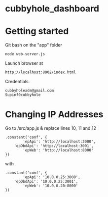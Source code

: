 cubbyhole_dashboard
===================

# Getting started

Git bash on the "app" folder

	node web-server.js

Launch browser at 
	
	http://localhost:8002/index.html

Credentials:

	cubbyholeadm@gmail.com
	Supinf0cubbyhole

# Changing IP Addresses

Go to /src/app.js & replace lines 10, 11 and 12

	.constant('conf', {
    		'epApi': 'http://localhost:3000',
		'epDbdApi': 'http://localhost:3001',
    		'epWeb': 'http://localhost:8000'
  	})
  	
with

	.constant('conf', {
	        'epApi': '10.0.0.25:3000',
		'epDbdApi': '10.0.0.25:3001',
	        'epWeb': '10.0.0.20:8000'
	})
